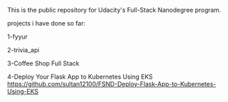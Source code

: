 This is the public repository for Udacity's Full-Stack Nanodegree program.

projects i have done so far:

1-fyyur

2-trivia_api

3-Coffee Shop Full Stack

4-Deploy Your Flask App to Kubernetes Using EKS
https://github.com/sultan12100/FSND-Deploy-Flask-App-to-Kubernetes-Using-EKS
